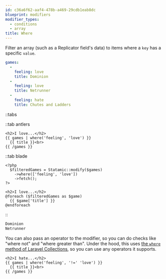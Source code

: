 ```yaml
---
id: c36a6f62-aaf4-478b-a469-29cdb1eab8dc
blueprint: modifiers
modifier_types:
  - conditions
  - array
title: Where
---
```

Filter an array (such as a Replicator field's data) to items where a `key` has a specific `value`.

```yaml
games:
  -
    feeling: love
    title: Dominion
  -
    feeling: love
    title: Netrunner
  -
    feeling: hate
    title: Chutes and Ladders
```

::tabs

::tab antlers
```antlers
<h2>I love...</h2>
{{ games | where('feeling', 'love') }}
  {{ title }}<br>
{{ /games }}
```
::tab blade
```blade
<?php
  $filteredGames = Statamic::modify($games)
    ->where(['feeling', 'love'])
    ->fetch();
?>

<h2>I love...</h2>
@foreach ($filteredGames as $game)
  {{ $game['title'] }}
@endforeach
```
::

```html
Dominion
Netrunner
```

You can also pass an operator to the modifier, so you can do checks like "where not" and "where greater than". Under the hood, this uses [the `where` method of Laravel Collections](https://laravel.com/docs/12.x/collections#method-where), so you can use any operators it supports.

```
<h2>I hate...</h2>
{{ games | where('feeling', '!=' 'love') }}
  {{ title }}<br>
{{ /games }}
```
